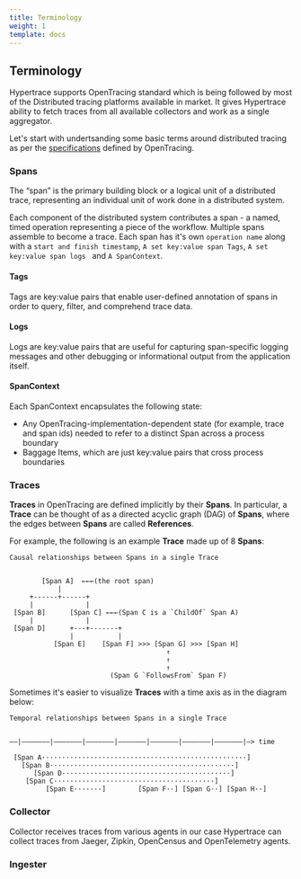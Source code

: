 ```yaml
---
title: Terminology
weight: 1
template: docs
---
```


## Terminology
Hypertrace supports OpenTracing standard which is being followed by most of the Distributed tracing platforms available in market. It gives Hypertrace ability to fetch traces from all available collectors and work as a single aggregator. 

Let's start with undertsanding some basic terms around distributed tracing as per the [specifications](https://github.com/opentracing/specification/edit/master/specification.md) defined by OpenTracing.

### Spans
The “span” is the primary building block or a logical unit of a distributed trace, representing an individual unit of work done in a distributed system.

Each component of the distributed system contributes a span - a named, timed operation representing a piece of the workflow. Multiple spans assemble to become a trace. Each span has it's own `operation name` along with a `start and finish timestamp`, `A set key:value span Tags`, `A set key:value span logs ` and `A SpanContext`. 

#### Tags
Tags are key:value pairs that enable user-defined annotation of spans in order to query, filter, and comprehend trace data.

#### Logs
Logs are key:value pairs that are useful for capturing span-specific logging messages and other debugging or informational output from the application itself. 

#### SpanContext
Each SpanContext encapsulates the following state:

- Any OpenTracing-implementation-dependent state (for example, trace and span ids) needed to refer to a distinct Span across a process boundary
- Baggage Items, which are just key:value pairs that cross process boundaries

### Traces
**Traces** in OpenTracing are defined implicitly by their **Spans**. In particular, a **Trace** can be thought of as a directed acyclic graph (DAG) of **Spans**, where the edges between **Spans** are called **References**.

For example, the following is an example **Trace** made up of 8 **Spans**:

~~~
Causal relationships between Spans in a single Trace


        [Span A]  ←←←(the root span)
            |
     +------+------+
     |             |
 [Span B]      [Span C] ←←←(Span C is a `ChildOf` Span A)
     |             |
 [Span D]      +---+-------+
               |           |
           [Span E]    [Span F] >>> [Span G] >>> [Span H]
                                       ↑
                                       ↑
                                       ↑
                         (Span G `FollowsFrom` Span F)

~~~
Sometimes it's easier to visualize **Traces** with a time axis as in the
diagram below:

~~~
Temporal relationships between Spans in a single Trace


––|–––––––|–––––––|–––––––|–––––––|–––––––|–––––––|–––––––|–> time

 [Span A···················································]
   [Span B··············································]
      [Span D··········································]
    [Span C········································]
         [Span E·······]        [Span F··] [Span G··] [Span H··]
~~~

### Collector

Collector receives traces from various agents in our case Hypertrace can collect traces from Jaeger, Zipkin, OpenCensus and OpenTelemetry agents. 

### Ingester

### 